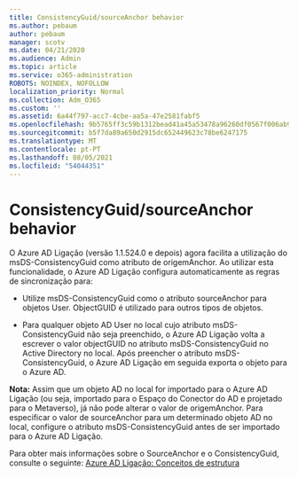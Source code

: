 ```yaml
---
title: ConsistencyGuid/sourceAnchor behavior
ms.author: pebaum
author: pebaum
manager: scotv
ms.date: 04/21/2020
ms.audience: Admin
ms.topic: article
ms.service: o365-administration
ROBOTS: NOINDEX, NOFOLLOW
localization_priority: Normal
ms.collection: Adm_O365
ms.custom: ''
ms.assetid: 6a44f797-acc7-4cbe-aa5a-47e2581fabf5
ms.openlocfilehash: 9b5765ff3c59b1312bead41a45a53478a96260df0567f006ab93c3ccfaf4be64
ms.sourcegitcommit: b5f7da89a650d2915dc652449623c78be6247175
ms.translationtype: MT
ms.contentlocale: pt-PT
ms.lasthandoff: 08/05/2021
ms.locfileid: "54044351"
---
```

# <a name="consistencyguid--sourceanchor-behavior"></a>ConsistencyGuid/sourceAnchor behavior

O Azure AD Ligação (versão 1.1.524.0 e depois) agora facilita a utilização do msDS-ConsistencyGuid como atributo de origemAnchor. Ao utilizar esta funcionalidade, o Azure AD Ligação configura automaticamente as regras de sincronização para:
  
- Utilize msDS-ConsistencyGuid como o atributo sourceAnchor para objetos User. ObjectGUID é utilizado para outros tipos de objetos.
    
- Para qualquer objeto AD User no local cujo atributo msDS-ConsistencyGuid não seja preenchido, o Azure AD Ligação volta a escrever o valor objectGUID no atributo msDS-ConsistencyGuid no Active Directory no local. Após preencher o atributo msDS-ConsistencyGuid, o Azure AD Ligação em seguida exporta o objeto para o Azure AD.
    
 **Nota:** Assim que um objeto AD no local for importado para o Azure AD Ligação (ou seja, importado para o Espaço do Conector do AD e projetado para o Metaverso), já não pode alterar o valor de origemAnchor. Para especificar o valor de sourceAnchor para um determinado objeto AD no local, configure o atributo msDS-ConsistencyGuid antes de ser importado para o Azure AD Ligação. 
  
Para obter mais informações sobre o SourceAnchor e o ConsistencyGuid, consulte o seguinte: [Azure AD Ligação: Conceitos de estrutura](https://docs.microsoft.com/azure/active-directory/connect/active-directory-aadconnect-design-concepts)
  

